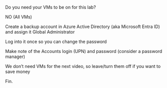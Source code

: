 Do you need your VMs to be on for this lab?

NO (All VMs)


Create a backup account in Azure Active Directory (aka Microsoft Entra ID) and assign it Global Administrator 

Log into it once so you can change the password

Make note of the Accounts login (UPN) and password (consider a password manager)

  

We don’t need VMs for the next video, so leave/turn them off if you want to save money

  

Fin.